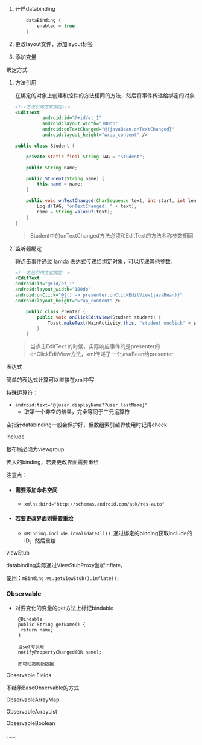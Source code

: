 



1. 开启databinding

   ```groovy
       dataBinding {
           enabled = true
       }
   ```

   

2. 更改layout文件，添加layout标签

3. 添加变量



绑定方式

1. 方法引用

   在绑定的对象上创建和控件的方法相同的方法，然后将事件传递给绑定的对象

   ```xml
   <!--方法引用方式绑定-->
   <EditText
             android:id="@+id/et_1"
             android:layout_width="100dp"
             android:onTextChanged="@{javaBean.onTextChanged}"
             android:layout_height="wrap_content" />
   ```

   ```java
   public class Student {
   
       private static final String TAG = "Student";
   
       public String name;
   
       public Student(String name) {
           this.name = name;
       }
   
       public void onTextChanged(CharSequence text, int start, int lengthBefore, int lengthAfter) {
           Log.d(TAG, "onTextChanged: " + text);
           name = String.valueOf(text);
       }
   }
   ```

   > Student中的onTextChanged方法必须和EditText的方法名称参数相同

2. 监听器绑定

   将点击事件通过 lamda 表达式传递给绑定对象，可以传递其他参数。

   ```xml
   <!--方法引用方式绑定-->
   <EditText
   android:id="@+id/et_1"
   android:layout_width="100dp"
   android:onClick="@{() -> presenter.onClickEditView(javaBean)}"
   android:layout_height="wrap_content" />
   ```

   ```java
       public class Prenter {
           public void onClickEditView(Student student) {
               Toast.makeText(MainActivity.this, "student onclick" + student.name, Toast.LENGTH_SHORT).show();
           }
       }
   ```

   > 当点击EditText 的时候，实际响应事件的是presenter的onClickEditView方法，xml传递了一个javaBean给presenter



表达式

简单的表达式计算可以直接在xml中写

特殊运算符：

- `android:text="@{user.displayName??user.lastName}"`
  - 取第一个非空的结果，完全等同于三元运算符

空指针databinding一般会保护好，但数组索引越界使用时记得check





include

根布局必须为viewgroup

传入的binding，若要更改界面需要重绘

注意点：

- #### 需要添加命名空间

  - `xmlns:bind="http://schemas.android.com/apk/res-auto"`

- #### 若要更改界面则需要重绘

  - `mBinding.include.invalidateAll();`通过绑定的binding获取include的ID，然后重绘





viewStub

databinding实际通过ViewStubProxy监听inflate，

使用：`mBinding.vs.getViewStub().inflate();`





### Observable

- 对要变化的变量的get方法上标记bindable

  ```
   @Bindable
   public String getName() {
   	return name;
   }
   
   当set时调用
   notifyPropertyChanged(BR.name);
   
   即可动态刷新数据
  ```

  

Observable Fields

不继承BaseObservable的方式

ObservableArrayMap

ObservableArrayList

ObservableBoolean

。。。。



